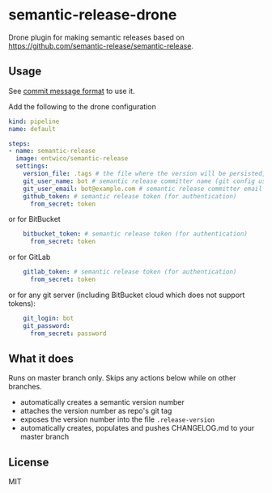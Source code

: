 # semantic-release-drone

Drone plugin for making semantic releases based on https://github.com/semantic-release/semantic-release.

## Usage

See [commit message format](https://github.com/semantic-release/semantic-release#commit-message-format) to use it.

Add the following to the drone configuration

```yml
kind: pipeline
name: default

steps:
- name: semantic-release
  image: entwico/semantic-release
  settings:
    version_file: .tags # the file where the version will be persisted, defaults to .release-version
    git_user_name: bot # semantic release committer name (git config user.name)
    git_user_email: bot@example.com # semantic release committer email (git config user.email)
    github_token: # semantic release token (for authentication)
      from_secret: token
```

or for BitBucket

```yml
    bitbucket_token: # semantic release token (for authentication)
      from_secret: token
```

or for GitLab

```yml
    gitlab_token: # semantic release token (for authentication)
      from_secret: token
```

or for any git server (including BitBucket cloud which does not support tokens):

```yml
    git_login: bot
    git_password:
      from_secret: password
```

## What it does

Runs on master branch only. Skips any actions below while on other branches.

- automatically creates a semantic version number
- attaches the version number as repo's git tag
- exposes the version number into the file `.release-version`
- automatically creates, populates and pushes CHANGELOG.md to your master branch

## License

MIT

